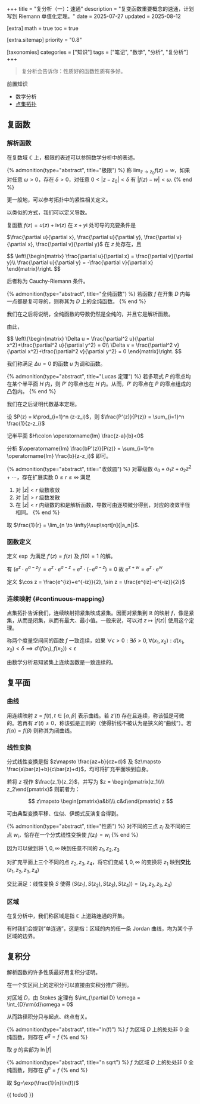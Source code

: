 +++
title = "复分析（一）：速通"
description = "复变函数重要概念的速通，计划写到 Riemann 单值化定理。"
date = 2025-07-27
updated = 2025-08-12

[extra]
math = true
toc = true

[extra.sitemap]
priority = "0.8"

[taxonomies]
categories = ["知识"]
tags = ["笔记", "数学", "分析", "复分析"]
+++

> 复分析会告诉你：性质好的函数性质有多好。

前置知识
- 数学分析
- [点集拓扑](/_misc/topology/)

## 复函数
### 解析函数
在复数域 $\mathbb{C}$ 上，极限的表述可以参照数学分析中的表述。

{% admonition(type="abstract", title="极限") %}
称 $\lim_{z \to z_0} f(z) = w$，如果对任意 $\omega > 0$，存在 $\delta > 0$，对任意 $0<|z-z_0|<\delta$ 有 $|f(z)-w|<\omega$.
{% end %}

更一般地，可以参考拓扑中的紧性相关定义。

以类似的方式，我们可以定义导数。

复函数 $f(z) = u(z) + \mathrm{i}v(z)$ 在 $x+y\mathrm{i}$ 处可导的充要条件是

$\frac{\partial u}{\partial x}, \frac{\partial u}{\partial y}, \frac{\partial v}{\partial x}, \frac{\partial v}{\partial y}$ 在 $z$ 处存在，且

$$
\left\\{\begin{matrix}
\frac{\partial u}{\partial x} = \frac{\partial v}{\partial y}\\\\
\frac{\partial u}{\partial y} = -\frac{\partial v}{\partial x}
\end{matrix}\right.
$$

后者称为 Cauchy-Riemann 条件。

{% admonition(type="abstract", title="全纯函数") %}
若函数 $f$ 在开集 $D$ 内每一点都是复可导的，则称其为 $D$ 上的全纯函数。
{% end %}

我们在之后将说明，全纯函数的导数仍然是全纯的，并且它是解析函数。

由此，

$$
\left\\{\begin{matrix}
\Delta u = \frac{\partial^2 u}{\partial x^2}+\frac{\partial^2 u}{\partial y^2} = 0\\\\
\Delta v = \frac{\partial^2 v}{\partial x^2}+\frac{\partial^2 v}{\partial y^2} = 0
\end{matrix}\right.
$$

我们称满足 $\Delta u = 0$ 的函数 $u$ 为调和函数。

{% admonition(type="abstract", title="Lucas 定理") %}
若多项式 $P$ 的零点均在某个半平面 $H$ 内，则 $P'$ 的零点也在 $H$ 内。从而，$P'$ 的零点在 $P$ 的零点组成的凸包内。
{% end %}

我们在之后证明代数基本定理。

设 $P(z) = k\prod_{i=1}^n (z-z_i)$，则 $\frac{P'(z)}{P(z)} = \sum_{i=1}^n \frac{1}{z-z_i}$

记半平面 $H\colon \operatorname{Im} \frac{z-a}{b}<0$

分析 $\operatorname{Im} \frac{bP'(z)}{P(z)} = \sum_{i=1}^n \operatorname{Im} \frac{b}{z-z_i}$ 即可。

{% admonition(type="abstract", title="收敛圆") %}
对幂级数 $a_0+a_1z+a_2z^2+\cdots$，存在扩展实数 $0\leq r\leq \infty$ 满足
1. 对 $|z|<r$ 级数收敛
2. 对 $|z|>r$ 级数发散
3. 在 $|z|<r$ 内级数的和是解析函数，导数可由逐项微分得到，对应的收敛半径相同。
{% end %}

取 $\frac{1}{r} = \lim_{n \to \infty}\sup\sqrt[n]{|a_n|}$.

### 函数定义
定义 $\exp$ 为满足 $f'(z)=f(z)$ 及 $f(0)=1$ 的解。

有 $(e^z\cdot e^{a-z})' = e^z\cdot e^{a-z}+e^z\cdot (-e^{a-z}) = 0$ 故 $e^{z+w}=e^z\cdot e^w$

定义 $\cos z = \frac{e^{iz}+e^{-iz}}{2}, \sin z = \frac{e^{iz}-e^{-iz}}{2i}$

### 连续映射 {#continuous-mapping}
点集拓扑告诉我们，连续映射把紧集映成紧集。因而对紧集到 $\mathbb{R}$ 的映射 $f$，像是紧集，从而是闭集，从而有最大、最小值。一般来说，可以对 $z\mapsto |f(z)|$ 使用这个定理。

称两个度量空间间的函数 $f$ 一致连续，如果 $\forall\epsilon>0: \exists\delta>0, \forall (x_1, x_2): d(x_1, x_2)<\delta \implies d'(f(x_1), f(x_2))<\epsilon$

由数学分析易知紧集上连续函数是一致连续的。

## 复平面
### 曲线
用连续映射 $z=f(t), t\in [\alpha, \beta]$ 表示曲线。若 $z'(t)$ 存在且连续，称该弧是可微的。若再有 $z'(t)\neq 0$，称该弧是正则的（使得折线不被认为是狭义的“曲线”）。若 $f(\alpha)=f(\beta)$ 则称其为闭曲线。

### 线性变换
分式线性变换是指 $z\mapsto \frac{az+b}{cz+d}$ 及 $z\mapsto \frac{a\bar{z}+b}{c\bar{z}+d}$，均可将扩充平面映到自身。

若将 $z$ 视作 $\frac{z_1}{z_2}$，并写为 $z = \begin{pmatrix}z_1\\\\ z_2\end{pmatrix}$ 则前者为：

$$
z\mapsto \begin{pmatrix}a&b\\\\ c&d\end{pmatrix} z
$$

可由典型变换平移、位似、伊朗式反演复合得到。

{% admonition(type="abstract", title="性质") %}
对不同的三点 $z_i$ 及不同的三点 $w_i$，恰存在一个分式线性变换使 $f(z_i) = w_i$
{% end %}

因为可以做到将 $1, 0, \infty$ 映到任意不同的 $z_1,z_2,z_3$

对扩充平面上三个不同的点 $z_2, z_3, z_4$，将它们变成 $1, 0, \infty$ 的变换将 $z_1$ 映到**交比** $(z_1, z_2, z_3, z_4)$

交比满足：线性变换 $S$ 使得 $(S(z_1), S(z_2), S(z_3), S(z_4)) = (z_1, z_2, z_3, z_4)$

### 区域
在复分析中，我们称区域是指 $\mathbb{C}$ 上道路连通的开集。

有时我们会提到“单连通”，这是指：区域的内的任一条 Jordan 曲线，均为某个子区域的边界。

## 复积分
解析函数的许多性质最好用复积分证明。

在一个实区间上的定积分可以直接由实积分推广得到。

对区域 $D$，由 Stokes 定理有 $\int_{\partial D} \omega = \int_{D}\rm{d}\omega = 0$

从而路径积分只与起点、终点有关。

{% admonition(type="abstract", title="ln(f)") %}
$f$ 为区域 $D$ 上的处处非 0 全纯函数，则存在 $e^g = f$
{% end %}

取 $g$ 的实部为 $\ln |f|$

{% admonition(type="abstract", title="n sqrt") %}
$f$ 为区域 $D$ 上的处处非 0 全纯函数，则存在 $g^n = f$
{% end %}

取 $g=\exp(\frac{1}{n}\ln(f))$

{{ todo() }}
